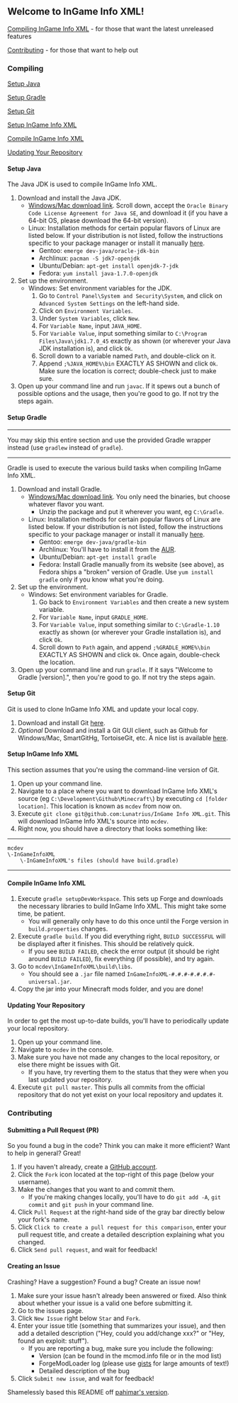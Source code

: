 ## Welcome to InGame Info XML!
[Compiling InGame Info XML](#compile-ingame-info-xml) - for those that want the latest unreleased features

[Contributing](#contributing) - for those that want to help out

### Compiling
[Setup Java](#setup-java)

[Setup Gradle](#setup-gradle)

[Setup Git](#setup-git)

[Setup InGame Info XML](#setup-ingame-info-xml)

[Compile InGame Info XML](#compile-ingame-info-xml)

[Updating Your Repository](#updating-your-repository)

#### Setup Java
The Java JDK is used to compile InGame Info XML.

1. Download and install the Java JDK.
    * [Windows/Mac download link](http://www.oracle.com/technetwork/java/javase/downloads/jdk7-downloads-1880260.html). Scroll down, accept the `Oracle Binary Code License Agreement for Java SE`, and download it (if you have a 64-bit OS, please download the 64-bit version).
    * Linux: Installation methods for certain popular flavors of Linux are listed below. If your distribution is not listed, follow the instructions specific to your package manager or install it manually [here](http://www.oracle.com/technetwork/java/javase/downloads/jdk7-downloads-1880260.html).
        * Gentoo: `emerge dev-java/oracle-jdk-bin`
        * Archlinux: `pacman -S jdk7-openjdk`
        * Ubuntu/Debian: `apt-get install openjdk-7-jdk`
        * Fedora: `yum install java-1.7.0-openjdk`
2. Set up the environment.
    * Windows: Set environment variables for the JDK.
        1. Go to `Control Panel\System and Security\System`, and click on `Advanced System Settings` on the left-hand side.
        2. Click on `Environment Variables`.
        3. Under `System Variables`, click `New`.
        4. For `Variable Name`, input `JAVA_HOME`.
        5. For `Variable Value`, input something similar to `C:\Program Files\Java\jdk1.7.0_45` exactly as shown (or wherever your Java JDK installation is), and click `Ok`.
        6. Scroll down to a variable named `Path`, and double-click on it.
        7. Append `;%JAVA_HOME%\bin` EXACTLY AS SHOWN and click `Ok`. Make sure the location is correct; double-check just to make sure.
3. Open up your command line and run `javac`. If it spews out a bunch of possible options and the usage, then you're good to go. If not try the steps again.

#### Setup Gradle
***
You may skip this entire section and use the provided Gradle wrapper instead (use `gradlew` instead of `gradle`).
***
Gradle is used to execute the various build tasks when compiling InGame Info XML.

1. Download and install Gradle.
    * [Windows/Mac download link](http://www.gradle.org/downloads). You only need the binaries, but choose whatever flavor you want.
        * Unzip the package and put it wherever you want, eg `C:\Gradle`.
    * Linux: Installation methods for certain popular flavors of Linux are listed below. If your distribution is not listed, follow the instructions specific to your package manager or install it manually [here](http://www.gradle.org/downloads).
        * Gentoo: `emerge dev-java/gradle-bin`
        * Archlinux: You'll have to install it from the [AUR](https://aur.archlinux.org/packages/gradle).
        * Ubuntu/Debian: `apt-get install gradle`
        * Fedora: Install Gradle manually from its website (see above), as Fedora ships a "broken" version of Gradle. Use `yum install gradle` only if you know what you're doing.
2. Set up the environment.
    * Windows: Set environment variables for Gradle.
        1. Go back to `Environment Variables` and then create a new system variable.
        2. For `Variable Name`, input `GRADLE_HOME`.
        3. For `Variable Value`, input something similar to `C:\Gradle-1.10` exactly as shown (or wherever your Gradle installation is), and click `Ok`.
        4. Scroll down to `Path` again, and append `;%GRADLE_HOME%\bin` EXACTLY AS SHOWN and click `Ok`. Once again, double-check the location.
3. Open up your command line and run `gradle`. If it says "Welcome to Gradle [version].", then you're good to go. If not try the steps again.

#### Setup Git
Git is used to clone InGame Info XML and update your local copy.

1. Download and install Git [here](http://git-scm.com/download/).
2. *Optional* Download and install a Git GUI client, such as Github for Windows/Mac, SmartGitHg, TortoiseGit, etc. A nice list is available [here](http://git-scm.com/downloads/guis).

#### Setup InGame Info XML
This section assumes that you're using the command-line version of Git.

1. Open up your command line.
2. Navigate to a place where you want to download InGame Info XML's source (eg `C:\Development\Github\Minecraft\`) by executing `cd [folder location]`. This location is known as `mcdev` from now on.
3. Execute `git clone git@github.com:Lunatrius/InGame Info XML.git`. This will download InGame Info XML's source into `mcdev`.
4. Right now, you should have a directory that looks something like:

***
    mcdev
    \-InGameInfoXML
        \-InGameInfoXML's files (should have build.gradle)
***

#### Compile InGame Info XML
1. Execute `gradle setupDevWorkspace`. This sets up Forge and downloads the necessary libraries to build InGame Info XML. This might take some time, be patient.
    * You will generally only have to do this once until the Forge version in `build.properties` changes.
2. Execute `gradle build`. If you did everything right, `BUILD SUCCESSFUL` will be displayed after it finishes. This should be relatively quick.
    * If you see `BUILD FAILED`, check the error output (it should be right around `BUILD FAILED`), fix everything (if possible), and try again.
3. Go to `mcdev\InGameInfoXML\build\libs`.
    * You should see a `.jar` file named `InGameInfoXML-#.#.#-#.#.#.#-universal.jar`.
4. Copy the jar into your Minecraft mods folder, and you are done!

#### Updating Your Repository
In order to get the most up-to-date builds, you'll have to periodically update your local repository.

1. Open up your command line.
2. Navigate to `mcdev` in the console.
3. Make sure you have not made any changes to the local repository, or else there might be issues with Git.
    * If you have, try reverting them to the status that they were when you last updated your repository.
4. Execute `git pull master`. This pulls all commits from the official repository that do not yet exist on your local repository and updates it.

### Contributing
#### Submitting a Pull Request (PR)
So you found a bug in the code? Think you can make it more efficient? Want to help in general? Great!

1. If you haven't already, create a [GitHub account](https://github.com/signup/free).
2. Click the `Fork` icon located at the top-right of this page (below your username).
3. Make the changes that you want to and commit them.
    * If you're making changes locally, you'll have to do `git add -A`, `git commit` and `git push` in your command line.
4. Click `Pull Request` at the right-hand side of the gray bar directly below your fork's name.
5. Click `Click to create a pull request for this comparison`, enter your pull request title, and create a detailed description explaining what you changed.
6. Click `Send pull request`, and wait for feedback!

#### Creating an Issue
Crashing? Have a suggestion? Found a bug? Create an issue now!

1. Make sure your issue hasn't already been answered or fixed. Also think about whether your issue is a valid one before submitting it.
2. Go to the issues page.
3. Click `New Issue` right below `Star` and `Fork`.
4. Enter your issue title (something that summarizes your issue), and then add a detailed description ("Hey, could you add/change xxx?" or "Hey, found an exploit: stuff").
    * If you are reporting a bug, make sure you include the following:
        * Version (can be found in the mcmod.info file or in the mod list)
        * ForgeModLoader log (please use [gists](https://gist.github.com/) for large amounts of text!)
        * Detailed description of the bug
5. Click `Submit new issue`, and wait for feedback!

Shamelessly based this README off [pahimar's version](https://github.com/pahimar/Equivalent-Exchange-3).
